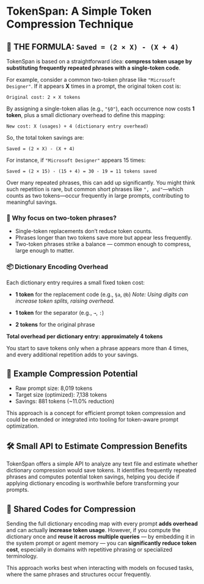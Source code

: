 # TokenSpan: A Simple Token Compression Technique

## 🔢 THE FORMULA: `Saved = (2 × X) - (X + 4)`

TokenSpan is based on a straightforward idea:
**compress token usage by substituting frequently repeated phrases with a single-token code**.

For example, consider a common two-token phrase like `"Microsoft Designer"`.
If it appears **X** times in a prompt, the original token cost is:

```
Original cost: 2 × X tokens
```

By assigning a single-token alias (e.g., `"§0"`), each occurrence now costs **1 token**, plus a small dictionary overhead to define this mapping:

```
New cost: X (usages) + 4 (dictionary entry overhead)
```

So, the total token savings are:

```
Saved = (2 × X) - (X + 4)
```

For instance, if `"Microsoft Designer"` appears 15 times:

```
Saved = (2 × 15) - (15 + 4) = 30 - 19 = 11 tokens saved
```

Over many repeated phrases, this can add up significantly. You might think such repetition is rare, but common short phrases like `", and"`—which counts as two tokens—occur frequently in large prompts, contributing to meaningful savings.

### 🎯 Why focus on two-token phrases?

- Single-token replacements don’t reduce token counts.
- Phrases longer than two tokens save more but appear less frequently.
- Two-token phrases strike a balance — common enough to compress, large enough to matter.

### 📦 Dictionary Encoding Overhead

Each dictionary entry requires a small fixed token cost:

- **1 token** for the replacement code (e.g., `§a`, `@b`)
  _Note: Using digits can increase token splits, raising overhead._

- **1 token** for the separator (e.g., `→`, `:`)

- **2 tokens** for the original phrase

**Total overhead per dictionary entry: approximately 4 tokens**

You start to save tokens only when a phrase appears more than 4 times, and every additional repetition adds to your savings.

## 🚀 Example Compression Potential

- Raw prompt size: 8,019 tokens
- Target size (optimized): 7,138 tokens
- Savings: 881 tokens (\~11.0% reduction)

This approach is a concept for efficient prompt token compression and could be extended or integrated into tooling for token-aware prompt optimization.

## 🛠️ Small API to Estimate Compression Benefits

TokenSpan offers a simple API to analyze any text file and estimate whether dictionary compression would save tokens. It identifies frequently repeated phrases and computes potential token savings, helping you decide if applying dictionary encoding is worthwhile before transforming your prompts.

## 🔁 Shared Codes for Compression

Sending the full dictionary encoding map with every prompt **adds overhead** and can actually **increase token usage**. However, if you compute the dictionary once and **reuse it across multiple queries** — by embedding it in the system prompt or agent memory — you can **significantly reduce token cost**, especially in domains with repetitive phrasing or specialized terminology.

This approach works best when interacting with models on focused tasks, where the same phrases and structures occur frequently.
